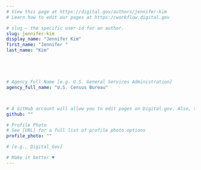 ```yaml
---
# View this page at https://digital.gov/authors/jennifer-kim
# Learn how to edit our pages at https://workflow.digital.gov

# slug — the specific user-id for an author.
slug: jennifer-kim
display_name: "Jennifer Kim"
first_name: "Jennifer "
last_name: "Kim"





# Agency Full Name [e.g. U.S. General Services Administration]
agency_full_name: "U.S. Census Bureau"



# A GitHub account will allow you to edit pages on Digital.gov. Also, the image used in your GitHub account can be used to populate your digital.gov profile photo. Learn more about getting a Github account at [URL]
github: ""

# Profile Photo
# See [URL] for a full list of profile photo options
profile_photo: ""

# [e.g., Digital_Gov]

# Make it better ♥
---
```

